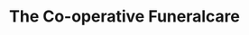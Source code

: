 ---
title: "The Co-operative Funeralcare"
url: /houghton-le-spring/the-co-operative-funeralcare/
shop: Bestattungen
---